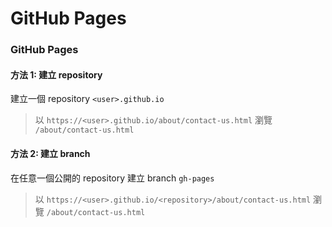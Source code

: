 # GitHub Pages

### GitHub Pages

#### 方法 1: 建立 repository

建立一個 repository `<user>.github.io`

> 以 `https://<user>.github.io/about/contact-us.html` 瀏覽 `/about/contact-us.html`

#### 方法 2: 建立 branch

在任意一個公開的 repository 建立 branch `gh-pages`

> 以 `https://<user>.github.io/<repository>/about/contact-us.html` 瀏覽 `/about/contact-us.html`
